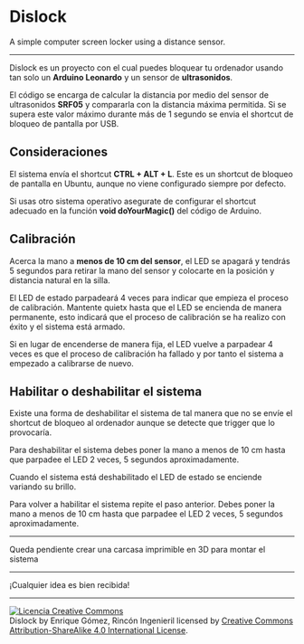 # Dislock

A simple computer screen locker using a distance sensor.

***

Dislock es un proyecto con el cual puedes bloquear tu ordenador usando tan solo un **Arduino Leonardo** y un sensor de **ultrasonidos**.

El código se encarga de calcular la distancia por medio del sensor de ultrasonidos **SRF05** y compararla con la distancia máxima permitida. Si se supera este valor máximo durante más de 1 segundo se envia el shortcut de bloqueo de pantalla por USB.

## Consideraciones

El sistema envía el shortcut **CTRL + ALT + L**. Este es un shortcut de bloqueo de pantalla en Ubuntu, aunque no viene configurado siempre por defecto.

Si usas otro sistema operativo asegurate de configurar el shortcut adecuado en la función **void doYourMagic()** del código de Arduino.

## Calibración

Acerca la mano a **menos de 10 cm del sensor**, el LED se apagará y tendrás 5 segundos para retirar la mano del sensor y colocarte en la posición y distancia natural en la silla.

El LED de estado parpadeará 4 veces para indicar que empieza el proceso de calibración. Mantente quietx hasta que el LED se encienda de manera permanente, esto indicará que el proceso de calibración se ha realizo con éxito y el sistema está armado.

Si en lugar de encenderse de manera fija, el LED vuelve a parpadear 4 veces es que el proceso de calibración ha fallado y por tanto el sistema a empezado a calibrarse de nuevo.

## Habilitar o deshabilitar el sistema

Existe una forma de deshabilitar el sistema de tal manera que no se envíe el shortcut de bloqueo al ordenador aunque se detecte que trigger que lo provocaría.

Para deshabilitar el sistema debes poner la mano a menos de 10 cm hasta que parpadee el LED 2 veces, 5 segundos aproximadamente.

Cuando el sistema está deshabilitado el LED de estado se enciende variando su brillo.

Para volver a habilitar el sistema repite el paso anterior. Debes poner la mano a menos de 10 cm hasta que parpadee el LED 2 veces, 5 segundos aproximadamente.

***

Queda pendiente crear una carcasa imprimible en 3D para montar el sistema

***

¡Cualquier idea es bien recibida!

***

<a rel="license" href="http://creativecommons.org/licenses/by-sa/4.0/"><img alt="Licencia Creative Commons" style="border-width:0" src="https://i.creativecommons.org/l/by-sa/4.0/88x31.png" /></a><br /><span xmlns:dct="http://purl.org/dc/terms/" property="dct:title">Dislock</span> by <span xmlns:cc="http://creativecommons.org/ns#" property="cc:attributionName">Enrique Gómez, Rincón Ingenieril</span> licensed by <a rel="license" href="http://creativecommons.org/licenses/by-sa/4.0/">Creative Commons Attribution-ShareAlike 4.0 International License</a>.<br /><br />
